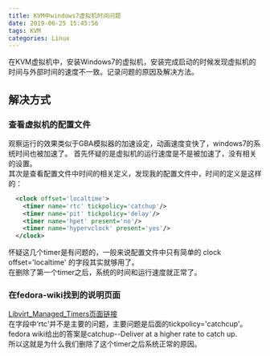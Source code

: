 ```yaml
---
title: KVM中windows7虚拟机时间问题
date: 2019-06-25 15:45:56
tags: KVM
categories: Linux
---
```


在KVM虚拟机中，安装Windows7的虚拟机，安装完成启动的时候发现虚拟机的时间与外部时间的速度不一致。记录问题的原因及解决方法。

<!-- more -->

## 解决方式
### 查看虚拟机的配置文件
观察运行的效果类似于GBA模拟器的加速设定，动画速度变快了，windows7的系统时间也被加速了。  首先怀疑的是虚拟机的运行速度是不是被加速了，没有相关的设置。    
其次是查看配置文件中时间的相关定义，发现我的配置文件中，时间的定义是这样的：
```xml
  <clock offset='localtime'>
    <timer name='rtc' tickpolicy='catchup'/>
    <timer name='pit' tickpolicy='delay'/>
    <timer name='hpet' present='no'/>
    <timer name='hypervclock' present='yes'/>
  </clock>
```
怀疑这几个timer是有问题的，一般来说配置文件中只有简单的 clock offset='localtime' 的字段其实就够用了。  
在删除了第一个timer之后，系统的时间和运行速度就正常了。

### 在fedora-wiki找到的说明页面
[Libvirt_Managed_Timers页面链接](https://docs.fedoraproject.org/en-US/Fedora_Draft_Documentation/0.1/html/Virtualization_Deployment_and_Administration_Guide/sect-Virtualization-Tips_and_tricks-Libvirt_Managed_Timers.html)  
在字段中‘rtc'并不是主要的问题，主要问题是后面的tickpolicy='catchcup'。fedora wiki给出的答案是catchup--Deliver at a higher rate to catch up.   
所以这就是为什么我们删除了这个timer之后系统正常的原因。

